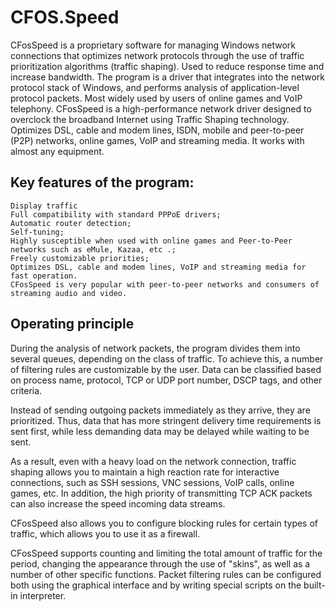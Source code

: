 # CFOS.Speed

CFosSpeed is a proprietary software for managing Windows network connections that optimizes network protocols through the use of traffic prioritization algorithms (traffic shaping). Used to reduce response time and increase bandwidth. The program is a driver that integrates into the network protocol stack of Windows, and performs analysis of application-level protocol packets. Most widely used by users of online games and VoIP telephony. CFosSpeed ​​is a high-performance network driver designed to overclock the broadband Internet using Traffic Shaping technology. Optimizes DSL, cable and modem lines, ISDN, mobile and peer-to-peer (P2P) networks, online games, VoIP and streaming media. It works with almost any equipment.

## Key features of the program:
    Display traffic
    Full compatibility with standard PPPoE drivers;
    Automatic router detection;
    Self-tuning;
    Highly susceptible when used with online games and Peer-to-Peer networks such as eMule, Kazaa, etc .;
    Freely customizable priorities;
    Optimizes DSL, cable and modem lines, VoIP and streaming media for fast operation.
    CFosSpeed ​​is very popular with peer-to-peer networks and consumers of streaming audio and video.
## Operating principle
During the analysis of network packets, the program divides them into several queues, depending on the class of traffic. To achieve this, a number of filtering rules are customizable by the user. Data can be classified based on process name, protocol, TCP or UDP port number, DSCP tags, and other criteria.

Instead of sending outgoing packets immediately as they arrive, they are prioritized. Thus, data that has more stringent delivery time requirements is sent first, while less demanding data may be delayed while waiting to be sent.

As a result, even with a heavy load on the network connection, traffic shaping allows you to maintain a high reaction rate for interactive connections, such as SSH sessions, VNC sessions, VoIP calls, online games, etc. In addition, the high priority of transmitting TCP ACK packets can also increase the speed incoming data streams.

CFosSpeed ​​also allows you to configure blocking rules for certain types of traffic, which allows you to use it as a firewall.

CFosSpeed ​​supports counting and limiting the total amount of traffic for the period, changing the appearance through the use of "skins", as well as a number of other specific functions. Packet filtering rules can be configured both using the graphical interface and by writing special scripts on the built-in interpreter.
